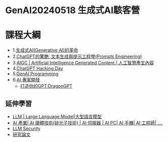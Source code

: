 # GenAI20240518 生成式AI駭客營

# 課程大綱
- 1.[生成式AI(Generative AI)的革命](Generative_AI.md)
- 2.[ChatGPT的驚艷: 文本生成與提示工程學(Prompts Engineering)](ChatGPT.md)
- 3.[AIGC | Artificial Intelligence Generated Content | 人工智慧產生內容 ](AIGC.md) 
- 4.[ChatGPT Hacking Day](ChatGPT4SEC.md)
- 5.[GenAI Programming](GenAIPrograming.md)
- 6.[AI 專案開發](AI_Project.md)
  - [打造你的GPT:DragonGPT](DragonGPT.md) 

## 延伸學習
- [LLM | Large Language Model|大型語言模型](LLM.md)
- [AI 產業| AI 硬體技術(矽光子技術) | AI 伺服器 | AI PC| AI 手機| AI 工程師| ....](AI_Market.md)
- [LLM Security](LLM_Sec.md)
- [研究論文](Research.md)
